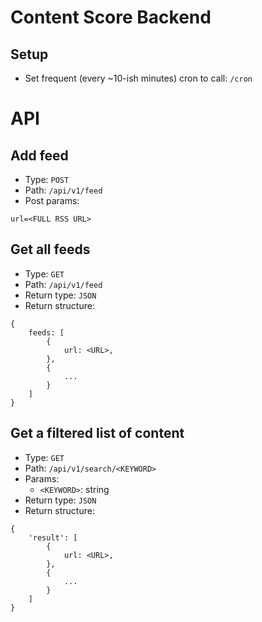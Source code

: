 Content Score Backend
=====================


Setup
-----

- Set frequent (every ~10-ish minutes) cron to call: ```/cron```


# API

Add feed
--------

- Type: ```POST```
- Path: ```/api/v1/feed```
- Post params:

```
url=<FULL RSS URL>
```


Get all feeds
-------------

- Type: ```GET```
- Path: ```/api/v1/feed```
- Return type: ```JSON```
- Return structure:

```
{
    feeds: [
        {
            url: <URL>,
        },
        {
            ...
        }
    ]
}
```


Get a filtered list of content
------------------------------

- Type: ```GET```
- Path: ```/api/v1/search/<KEYWORD>```
- Params:
    - ```<KEYWORD>```: string
- Return type: ```JSON```
- Return structure:

```
{
    'result': [
        {
            url: <URL>,
        },
        {
            ...
        }
    ]
}
```
